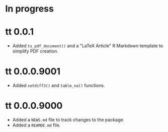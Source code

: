 # In progress

# tt 0.0.1

-   Added `ts_pdf_document()` and a "LaTeX Article" R Markdown
    template to simplify PDF creation.

# tt 0.0.0.9001

-   Added `setdiff3()` and `table_na()` functions.

# tt 0.0.0.9000

-   Added a `NEWS.md` file to track changes to the package.
-   Added a `REAMDE.md` file.
